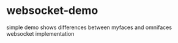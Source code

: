 # websocket-demo
simple demo shows differences between myfaces and omnifaces websocket implementation

